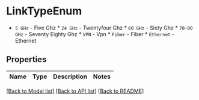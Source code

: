 # LinkTypeEnum

* `5 GHz` - Five Ghz * `24 GHz` - Twentyfour Ghz * `60 GHz` - Sixty Ghz * `70-80 GHz` - Seventy Eighty Ghz * `VPN` - Vpn * `Fiber` - Fiber * `Ethernet` - Ethernet

## Properties

Name | Type | Description | Notes
------------ | ------------- | ------------- | -------------

[[Back to Model list]](../README.md#documentation-for-models) [[Back to API list]](../README.md#documentation-for-api-endpoints) [[Back to README]](../README.md)


